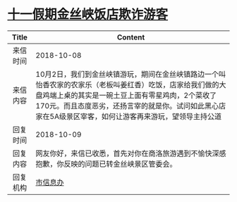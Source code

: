 # [十一假期金丝峡饭店欺诈游客](http://www.shangluo.gov.cn/zmhd/ldxxxx.jsp?urltype=leadermail.LeaderMailContentUrl&wbtreeid=1112&leadermailid=4949)

| Title |                                                                 Content                                                                  |
|:-----:|------------------------------------------------------------------------------------------------------------------------------------------|
| 来信时间  | 2018-10-08                                                                                                                               |
| 来信内容  | 10月2日，我们到金丝峡镇游玩，期间在金丝峡镇路边一个叫怡香农家的农家乐（老板叫姜红香）吃饭，店家给我们做的大盘鸡端上桌的其实是一碗土豆上面有零星鸡肉，2个菜收了170元。而且态度恶劣，还扬言宰的就是你。试问如此黑心店家在5A级景区宰客，如何让游客再来游玩，望领导主持公道 |
| 回复时间  | 2018-10-09                                                                                                                               |
| 回复内容  | 网友你好，来信已收悉，首先对你在商洛旅游遇到不愉快深感抱歉，你反映的问题已转金丝峡景区管委会。                                                                                          |
| 回复机构  | [市信息办](../../category/agencies/市信息办.md)                                                                                                  |